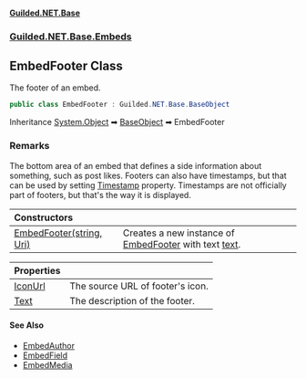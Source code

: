 
#### [Guilded.NET.Base](Guilded_NET_Base 'Guilded_NET_Base')
### [Guilded.NET.Base.Embeds](Guilded_NET_Base#Guilded_NET_Base_Embeds 'Guilded.NET.Base.Embeds')
## EmbedFooter Class
The footer of an embed.  
```csharp
public class EmbedFooter : Guilded.NET.Base.BaseObject
```

Inheritance [System.Object](https://docs.microsoft.com/en-us/dotnet/api/System.Object 'System.Object') &#x27A1; [BaseObject](BaseObject 'Guilded.NET.Base.BaseObject') &#x27A1; EmbedFooter  
### Remarks
The bottom area of an embed that defines a side information about something, such as post likes. Footers can also have timestamps, but that can be used by setting [Timestamp](Embed_Timestamp 'Guilded.NET.Base.Embeds.Embed.Timestamp') property. Timestamps are not officially part of footers, but that's the way it is displayed.

| Constructors | |
| :--- | :--- |
| [EmbedFooter(string, Uri)](EmbedFooter_EmbedFooter(string_Uri) 'Guilded.NET.Base.Embeds.EmbedFooter.EmbedFooter(string, System.Uri)') | Creates a new instance of [EmbedFooter](EmbedFooter 'Guilded.NET.Base.Embeds.EmbedFooter') with text [text](EmbedFooter_EmbedFooter(string_Uri)#Guilded_NET_Base_Embeds_EmbedFooter_EmbedFooter(string_System_Uri)_text 'Guilded.NET.Base.Embeds.EmbedFooter.EmbedFooter(string, System.Uri).text').<br/> |

| Properties | |
| :--- | :--- |
| [IconUrl](EmbedFooter_IconUrl 'Guilded.NET.Base.Embeds.EmbedFooter.IconUrl') | The source URL of footer's icon.<br/> |
| [Text](EmbedFooter_Text 'Guilded.NET.Base.Embeds.EmbedFooter.Text') | The description of the footer.<br/> |

#### See Also
- [EmbedAuthor](EmbedAuthor 'Guilded.NET.Base.Embeds.EmbedAuthor')
- [EmbedField](EmbedField 'Guilded.NET.Base.Embeds.EmbedField')
- [EmbedMedia](EmbedMedia 'Guilded.NET.Base.Embeds.EmbedMedia')
